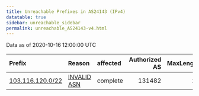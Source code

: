 ```yaml
---
title: Unreachable Prefixes in AS24143 (IPv4)
datatable: true
sidebar: unreachable_sidebar
permalink: unreachable_AS24143-v4.html
---
```


Data as of 2020-10-16 12:00:00 UTC


<div class="datatable-begin"></div>

| Prefix                                                     | Reason                                                                                                  | affected   |   Authorized AS |   MaxLength | Anchor                                       |   unreachable /24s |
|:-----------------------------------------------------------|:--------------------------------------------------------------------------------------------------------|:-----------|----------------:|------------:|:---------------------------------------------|-------------------:|
| [103.116.120.0/22](https://stat.ripe.net/103.116.120.0/22) | [INVALID ASN](https://rpki-validator.ripe.net/announcement-preview?asn=AS24143&prefix=103.116.120.0/22) | complete   |          131482 |          24 | [APNIC](unreachable_APNIC_RPKI_Root-v4.html) |                  4 |

<div class="datatable-end"></div>
